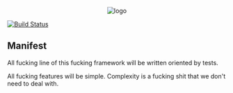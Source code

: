 <p align="center">
  <img src="https://cdn.rawgit.com/carlosmaniero/driven.js/63355b8175f7f6d6a6cb3cdb58d05793e7074ca0/assets/img/logo.svg" alt="logo">
</p>

[![Build Status](https://travis-ci.org/drivenjs/driven-cli.svg?branch=master)](https://travis-ci.org/drivenjs/driven-cli)

## Manifest

All fucking line of this fucking framework will be written oriented by tests.

All fucking features will be simple.
Complexity is a fucking shit that we don't need to deal with.
